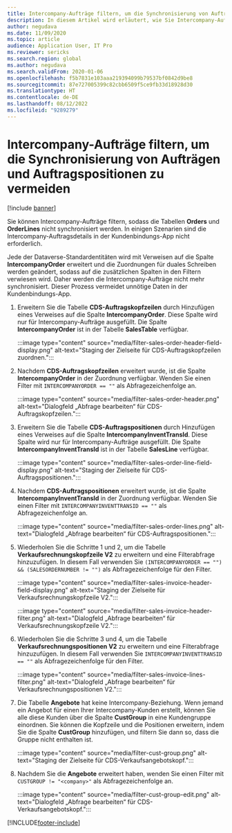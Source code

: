 ```yaml
---
title: Intercompany-Aufträge filtern, um die Synchronisierung von Aufträgen und Auftragspositionen zu vermeiden
description: In diesem Artikel wird erläutert, wie Sie Intercompany-Aufträge filtern, damit die Entitäten „Orders“ und „OrderLines“ nicht synchronisiert werden.
author: negudava
ms.date: 11/09/2020
ms.topic: article
audience: Application User, IT Pro
ms.reviewer: sericks
ms.search.region: global
ms.author: negudava
ms.search.validFrom: 2020-01-06
ms.openlocfilehash: f5b7831e103aaa219394099b79537bf0842d9be8
ms.sourcegitcommit: 87e727005399c82cbb6509f5ce9fb33d18928d30
ms.translationtype: HT
ms.contentlocale: de-DE
ms.lasthandoff: 08/12/2022
ms.locfileid: "9289279"
---
```

# <a name="filter-intercompany-orders-to-avoid-syncing-orders-and-orderlines"></a>Intercompany-Aufträge filtern, um die Synchronisierung von Aufträgen und Auftragspositionen zu vermeiden

[!include [banner](../../includes/banner.md)]

Sie können Intercompany-Aufträge filtern, sodass die Tabellen **Orders** und **OrderLines** nicht synchronisiert werden. In einigen Szenarien sind die Intercompany-Auftragsdetails in der Kundenbindungs-App nicht erforderlich.

Jede der Dataverse-Standardentitäten wird mit Verweisen auf die Spalte **IntercompanyOrder** erweitert und die Zuordnungen für duales Schreiben werden geändert, sodass auf die zusätzlichen Spalten in den Filtern verwiesen wird. Daher werden die Intercompany-Aufträge nicht mehr synchronisiert. Dieser Prozess vermeidet unnötige Daten in der Kundenbindungs-App.

1. Erweitern Sie die Tabelle **CDS-Auftragskopfzeilen** durch Hinzufügen eines Verweises auf die Spalte **IntercompanyOrder**. Diese Spalte wird nur für Intercompany-Aufträge ausgefüllt. Die Spalte **IntercompanyOrder** ist in der Tabelle **SalesTable** verfügbar.

    :::image type="content" source="media/filter-sales-order-header-field-display.png" alt-text="Staging der Zielseite für CDS-Auftragskopfzeilen zuordnen.":::

2. Nachdem **CDS-Auftragskopfzeilen** erweitert wurde, ist die Spalte **IntercompanyOrder** in der Zuordnung verfügbar. Wenden Sie einen Filter mit `INTERCOMPANYORDER == ""` als Abfragezeichenfolge an.

    :::image type="content" source="media/filter-sales-order-header.png" alt-text="Dialogfeld „Abfrage bearbeiten“ für CDS-Auftragskopfzeilen.":::

3. Erweitern Sie die Tabelle **CDS-Auftragspositionen** durch Hinzufügen eines Verweises auf die Spalte **IntercompanyInventTransId**. Diese Spalte wird nur für Intercompany-Aufträge ausgefüllt. Die Spalte **IntercompanyInventTransId** ist in der Tabelle **SalesLine** verfügbar.

    :::image type="content" source="media/filter-sales-order-line-field-display.png" alt-text="Staging der Zielseite für CDS-Auftragspositionen.":::

4. Nachdem **CDS-Auftragspositionen** erweitert wurde, ist die Spalte **IntercompanyInventTransId** in der Zuordnung verfügbar. Wenden Sie einen Filter mit `INTERCOMPANYINVENTTRANSID == ""` als Abfragezeichenfolge an.

    :::image type="content" source="media/filter-sales-order-lines.png" alt-text="Dialogfeld „Abfrage bearbeiten“ für CDS-Auftragspositionen.":::

5. Wiederholen Sie die Schritte 1 und 2, um die Tabelle **Verkaufsrechnungskopfzeile V2** zu erweitern und eine Filterabfrage hinzuzufügen. In diesem Fall verwenden Sie `(INTERCOMPANYORDER == "") && (SALESORDERNUMBER != "")` als Abfragezeichenfolge für den Filter.

    :::image type="content" source="media/filter-sales-invoice-header-field-display.png" alt-text="Staging der Zielseite für Verkaufsrechnungskopfzeile V2.":::

    :::image type="content" source="media/filter-sales-invoice-header-filter.png" alt-text="Dialogfeld „Abfrage bearbeiten“ für Verkaufsrechnungskopfzeile V2.":::

6. Wiederholen Sie die Schritte 3 und 4, um die Tabelle **Verkaufsrechnungspositionen V2** zu erweitern und eine Filterabfrage hinzuzufügen. In diesem Fall verwenden Sie `INTERCOMPANYINVENTTRANSID == ""` als Abfragezeichenfolge für den Filter.

    :::image type="content" source="media/filter-sales-invoice-lines-filter.png" alt-text="Dialogfeld „Abfrage bearbeiten“ für Verkaufsrechnungspositionen V2.":::

7. Die Tabelle **Angebote** hat keine Intercompany-Beziehung. Wenn jemand ein Angebot für einen Ihrer Intercompany-Kunden erstellt, können Sie alle diese Kunden über die Spalte **CustGroup** in eine Kundengruppe einordnen. Sie können die Kopfzeile und die Positionen erweitern, indem Sie die Spalte **CustGroup** hinzufügen, und filtern Sie dann so, dass die Gruppe nicht enthalten ist.

    :::image type="content" source="media/filter-cust-group.png" alt-text="Staging der Zielseite für CDS-Verkaufsangebotskopf.":::

8. Nachdem Sie die **Angebote** erweitert haben, wenden Sie einen Filter mit `CUSTGROUP != "<company>"` als Abfragezeichenfolge an.

    :::image type="content" source="media/filter-cust-group-edit.png" alt-text="Dialogfeld „Abfrage bearbeiten“ für CDS-Verkaufsangebotskopf.":::


[!INCLUDE[footer-include](../../../../includes/footer-banner.md)]
